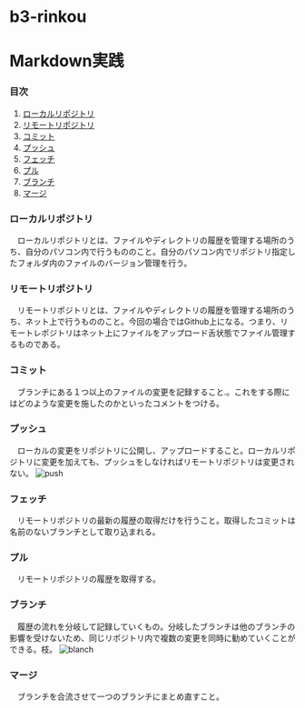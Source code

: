 # b3-rinkou
# Markdown実践
### 目次
1. [ローカルリポジトリ](#ローカルリポジトリ)
2. [リモートリポジトリ](#リモートリポジトリ)
3. [コミット](#コミット)
4. [プッシュ](#プッシュ)
5. [フェッチ](#フェッチ)
6. [プル](#プル)
7. [ブランチ](#ブランチ)
8. [マージ](#マージ)

### ローカルリポジトリ
　ローカルリポジトリとは、ファイルやディレクトリの履歴を管理する場所のうち、自分のパソコン内で行うもののこと。自分のパソコン内でリポジトリ指定したフォルダ内のファイルのバージョン管理を行う。
### リモートリポジトリ
　リモートリポジトリとは、ファイルやディレクトリの履歴を管理する場所のうち、ネット上で行うもののこと。今回の場合ではGithub上になる。つまり、リモートレポジトリはネット上にファイルをアップロード舌状態でファイル管理するものである。
### コミット
　ブランチにある１つ以上のファイルの変更を記録すること.。これをする際にはどのような変更を施したのかといったコメントをつける。
### プッシュ
　ローカルの変更をリポジトリに公開し、アップロードすること。ローカルリポジトリに変更を加えても、プッシュをしなければリモートリポジトリは変更されない。
![push](https://wac-cdn.atlassian.com/dam/jcr:0d181327-3fb0-44ec-9ab4-d6dea0fd406f/01%20Git%20push%20discussion.svg?cdnVersion=38)
### フェッチ
　リモートリポジトリの最新の履歴の取得だけを行うこと。取得したコミットは名前のないブランチとして取り込まれる。
### プル
　リモートリポジトリの履歴を取得する。
### ブランチ
　履歴の流れを分岐して記録していくもの。分岐したブランチは他のブランチの影響を受けないため、同じリポジトリ内で複数の変更を同時に勧めていくことができる。枝。
![blanch](https://backlog.com/ja/git-tutorial/assets/img/stepup/stepup1_1.png)
### マージ
　ブランチを合流させて一つのブランチにまとめ直すこと。